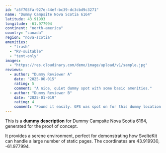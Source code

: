 ```yaml
---
id: "a5f703fa-927e-44ef-bc39-dc3cbd9c3271"
name: "Dummy Campsite Nova Scotia 6164"
latitude: 43.91993
longitude: -61.977994
continent: "north-america"
country: "canada"
region: "nova-scotia"
amenities:
  - "trash"
  - "RV-suitable"
  - "tent-only"
images:
  - "https://res.cloudinary.com/demo/image/upload/v1/sample.jpg"
reviews:
  - author: "Dummy Reviewer A"
    date: "2025-06-015"
    rating: 5
    comment: "A nice, quiet dummy spot with some basic amenities."
  - author: "Dummy Reviewer B"
    date: "2025-01-019"
    rating: 4
    comment: "Found it easily. GPS was spot on for this dummy location."
---
```


This is a **dummy description** for Dummy Campsite Nova Scotia 6164, generated for the proof of concept.

It provides a serene environment, perfect for demonstrating how SvelteKit can handle a large number of static pages. The coordinates are 43.919930, -61.977994.

